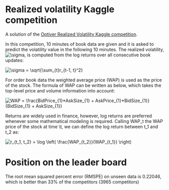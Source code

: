 # Realized volatility Kaggle competition

A solution of the [Optiver Realized Volatility Kaggle competition](https://www.kaggle.com/c/optiver-realized-volatility-prediction/data).

In this competition, 10 minutes of book data are given and it is asked to predict the volatility value in the following 10 minutes. The realized volatility, <img src="https://latex.codecogs.com/svg.latex?\sigma" title="\sigma" /></a>, is computed from the log returns over all consecutive book updates:



<img src="https://latex.codecogs.com/svg.latex?\sigma&space;=&space;\sqrt{\sum_{t}r_{t-1,&space;t}^2}" title="\sigma = \sqrt{\sum_{t}r_{t-1, t}^2}" /></a>

For order book data the weighted average price (WAP) is used as the price of the stock. The formula of WAP can be written as below, which takes the top-level price and volume information into account:

<img src="https://latex.codecogs.com/svg.latex?WAP&space;=&space;\frac{BidPrice_{1}*AskSize_{1}&space;&plus;&space;AskPrice_{1}*BidSize_{1}}{BidSize_{1}&space;&plus;&space;AskSize_{1}}" title="WAP = \frac{BidPrice_{1}*AskSize_{1} + AskPrice_{1}*BidSize_{1}}{BidSize_{1} + AskSize_{1}}" /></a>

Returns are widely used in finance, however, log returns are preferred whenever some mathematical modeling is required. Calling WAP\_t the WAP price of the stock at time \t, we can define the log return between t\_1 and t\_2 as:

<img src="https://latex.codecogs.com/svg.latex?r_{t_1,&space;t_2}&space;=&space;\log&space;\left(&space;\frac{WAP_{t_2}}{WAP_{t_1}}&space;\right)" title="r_{t_1, t_2} = \log \left( \frac{WAP_{t_2}}{WAP_{t_1}} \right)" /></a>


# Position on the leader board

The root mean squared percent error (RMSPE) on unseen data is 0.22046, which is better than 33\% of the competitors (3965 competitors)